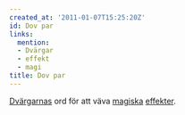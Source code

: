 ```yaml
---
created_at: '2011-01-07T15:25:20Z'
id: Dov par
links:
  mention:
  - Dvärgar
  - effekt
  - magi
title: Dov par
---
```


[Dvärgarnas] ord för att väva [magiska][] [effekter].

  [Dvärgarnas]: Dvärgar
  [magiska]: magi
  [effekter]: effekt
